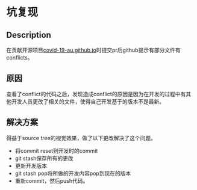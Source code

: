 # 坑复现
## Description
在贡献开源项目[covid-19-au.github.io](https://github.com/covid-19-au/covid-19-au.github.io)时提交pr后github提示有部分文件有conflicts。

## 原因
查看了conflict的代码之后，发现造成conflict的原因是因为在开发的过程中有其他开发人员更改了相关的文件，使得自己开发基于的版本不是最新。

## 解决方案
得益于source tree的视觉效果，做了以下更改解决了这个问题。
- 将commit reset到开发时的commit
- git stash保存所有的更改
- 更新开发版本
- git stash pop将所做的开发内容pop到现在的版本
- 重新commit，然后push代码。

